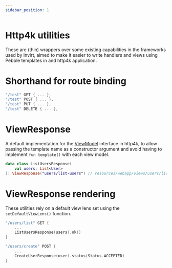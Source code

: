 ```yaml
---
sidebar_position: 1
---
```


# Http4k utilities
These are (thin) wrappers over some existing capabilities in the frameworks used by Invirt,
aimed to make it easier to write handlers and views using Pebble templates in and http4k application.

# Shorthand for route binding
```kotlin
"/test" GET { ... },
"/test" POST { ... },
"/test" PUT { ... },
"/test" DELETE { ... },
```

# ViewResponse
A default implementation for the [ViewModel](https://www.http4k.org/api/org.http4k.template/-view-model/) interface
in http4k, to allow passing the template name as a constructor argument and avoid having to implement `fun template()`
with each view model.

```kotlin
data class ListUsersResponse(
    val users: List<User>
): ViewResponse("users/list-users") // resources/webapp/views/users/list-users.peb
```

# ViewResponse rendering
These utilities rely on a default view lens set using the `setDefaultViewLens()` function.

```kotlin
"/users/list" GET {
    ...
    ListUsersResponse(users).ok()
}

"/users/create" POST {
    ...
    CreateUserResponse(user).status(Status.ACCEPTED)
}
```
